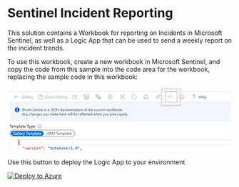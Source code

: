 # Sentinel Incident Reporting

This solution contains a Workbook for reporting on Incidents in Microsoft Sentinel, as well as a Logic App that can be used to send a weekly report on the incident trends.

To use this workbook, create a new workbook in Microsoft Sentinel, and copy the code from this sample into the code area for the workbook, replacing the sample code in this workbook:

<img src="workbook-code.png">

Use this button to deploy the Logic App to your environment

[![Deploy to Azure](https://aka.ms/deploytoazurebutton)](https://portal.azure.com/#create/Microsoft.Template/uri/https%3A%2F%2Fraw.githubusercontent.com%2Fvanessabruwer%2Fscripties%2Fmaster%2FSentinel-Incident-Report%2FSentinel-Send-Incident-Report-Email.json)
